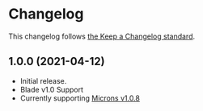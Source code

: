 # Changelog

This changelog follows [the Keep a Changelog standard](https://keepachangelog.com).

## 1.0.0 (2021-04-12)

* Initial release.
* Blade v1.0 Support
* Currently supporting [Microns v1.0.8](https://github.com/stephenhutchings/microns/releases/tag/v1.0.8)
